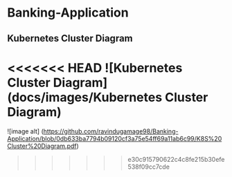 # Banking-Application
## Kubernetes Cluster Diagram 
<<<<<<< HEAD
![Kubernetes Cluster Diagram] (docs/images/Kubernetes Cluster Diagram)
=======
![image alt] (https://github.com/ravindugamage98/Banking-Application/blob/0db633ba7794b09120cf3a75e54ff69a11ab6c99/K8S%20Cluster%20Diagram.pdf)
>>>>>>> e30c915790622c4c8fe215b30efe538f09cc7cde
